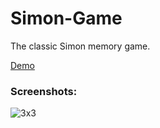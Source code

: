 # Simon-Game

The classic Simon memory game.

<a href="https://izuzie.github.io/Simon-Game/" target="_blank">Demo</a>

### Screenshots:
<img src="#" alt="3x3">
